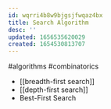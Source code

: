 ```yaml
---
id: wqrri4b8w9bjgsjfwqaz4bx
title: Search Algorithm
desc: ''
updated: 1656535620029
created: 1654530813707
---
```

#algorithms #combinatorics 
- [[breadth-first search]]
- [[depth-first search]]
- Best-First Search
